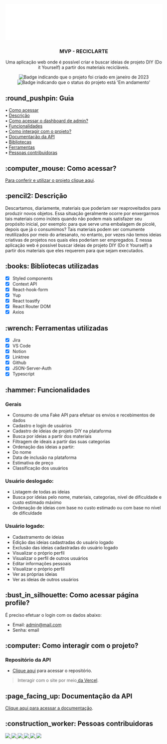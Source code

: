 <div align="center">
<img alt="Artesanato" src="https://github.com/Reciclarte-Kenzie/reciclarte/blob/develop/src/assets/imgs/logoHeader.png" />
</div>

<div align="center">
<h3>
  MVP - RECICLARTE
</h3>
<p>Uma aplicação web onde é possível criar e buscar ideias de projeto DIY (Do it Yourself) a partir dos materiais recicláveis.</p>
</div>

<p align="center">
    <img alt="Badge indicando que o projeto foi criado em janeiro de 2023" src="https://img.shields.io/badge/Data%20de%20cria%C3%A7%C3%A3o-Janeiro%2F2023-blue">
    <img alt="Badge indicando que o status do projeto está 'Em andamento'" src="https://img.shields.io/badge/Status-Em andamento-blue">
</p>

<h2 id="Como acessar"> :round_pushpin: Guia</h2>

• <a href="#Como acessar">Como acessar</a>
<br>
• <a href="#descricao">Descrição</a>
<br>
• <a href="#login">Como acessar o dashboard de admin?</a>
<br>
• <a href="#funcionalidades">Funcionalidades</a>
<br>
• <a href="#interacao">Como interagir com o projeto?</a>
<br>
• <a href="#doc">Documentação da API</a>
<br>
• <a href="#Bibliotecas">Bibliotecas</a>
<br>
• <a href="#Ferramentas">Ferramentas</a>
<br>
• <a href="#Desenvolvedores">Pessoas contribuidoras</a>
<br>

<h2 id="Como acessar"> :computer_mouse: Como acessar?</h2>

<a href="https://linktr.ee/reciclarteg1">Para conferir e utilizar o projeto clique aqui</a>.

<h2 id="descricao">:pencil2: Descrição</h2>
Descartamos, diariamente, materiais que poderiam ser reaproveitados para produzir novos objetos.
Essa situação geralmente ocorre por enxergarmos tais materiais como inúteis quando não podem mais satisfazer seu propósito inicial, por exemplo: para que serve uma embalagem de picolé, depois que já o consumimos?
Tais materiais podem ser comumente reutilizados por meio do artesanato, no entanto, por vezes não temos ideias criativas de projetos nos quais eles poderiam ser empregados. E nessa aplicação web é possível buscar ideias de projeto DIY (Do it Yourself) a partir dos materiais que eles requerem para que sejam executados.

<h2 id="Bibliotecas">:books: Bibliotecas utilizadas</h2>

- [x] Styled components
- [x] Context API
- [x] React-hook-form
- [x] Yup
- [x] React toastfy
- [x] React Router DOM
- [x] Axios

<h2 id="Ferramentas">:wrench: Ferramentas utilizadas</h2>

- [x] Jira
- [x] VS Code
- [x] Notion
- [x] Linktree
- [x] Github
- [x] JSON-Server-Auth
- [x] Typescript

<h2 id="funcionalidades">:hammer: Funcionalidades</h2>

### Gerais
- Consumo de uma Fake API para efetuar os envios e recebimentos de dados
- Cadastro e login de usuários
- Cadastro de ideias de projeto DIY na plataforma
- Busca por ideias a partir dos materiais
- Filtragem de ideais a partir das suas categorias
- Ordenação das ideias a partir: 
- Do nome
- Data de inclusão na plataforma
- Estimativa de preço
- Classificação dos usuários

### Usuário deslogado:
- Listagem de todas as ideias
- Busca por ideias pelo nome, materiais, categorias, nível de dificuldade e custo estimado máximo
- Ordenação de ideias com base no custo estimado ou com base no nível de dificuldade

### Usuário logado:
- Cadastramento de ideias
- Edição das ideias cadastradas do usuário logado
- Exclusão das ideias cadastradas do usuário logado
- Visualizar o próprio perfil
- Visualizar o perfil de outros usuários
- Editar informações pessoais
- Visualizar o próprio perfil
- Ver as próprias ideias
- Ver as ideias de outros usuários

<h2 id="login">:bust_in_silhouette: Como acessar página profile?</h2>
É preciso efetuar o login com os dados abaixo:

- Email: admin@mail.com
- Senha: email

<h2 id="interacao">:computer: Como interagir com o projeto? </h2>

### Repositório da API
 * <a href="https://github.com/Reciclarte-Kenzie/reciclarte-server/tree/develop">Clique aqui</a> para acessar o repositório.

 >Interagir com o site por meio<a href="https://linktr.ee/reciclarteg1"> da Vercel</a>.

<h2 id="doc">:page_facing_up: Documentação da API </h2>
<a href="https://github.com/Reciclarte-Kenzie/reciclarte-server/blob/develop/README.md">Clique aqui para acessar a documentação</a>.

<h2 id="Desenvolvedores">:construction_worker: Pessoas contribuidoras</h2>

<a href="https://github.com/freitassneto">
  <img width="120px" src="https://avatars.githubusercontent.com/u/109801407?v=4">
</a>

<a href="https://github.com/CToH10">
  <img width="120px" src="https://avatars.githubusercontent.com/u/108496850?v=4">
</a>
 
<a href="https://github.com/Danielle-Luz">
  <img width="120px" src="https://avatars.githubusercontent.com/u/99164019?v=4">
</a>
 
<a href="https://github.com/ThiagoBettinRamos">
  <img width="120px" src="https://avatars.githubusercontent.com/u/109983481?v=4">
</a>
 
<a href="https://github.com/tulio-albuquerque">
  <img width="120px" src="https://avatars.githubusercontent.com/u/1772190?v=4">
</a>
 
<a href="https://github.com/CarolinaOlivaCruz">
  <img width="120px" src="https://avatars.githubusercontent.com/u/37356058?v=4">
</a>

